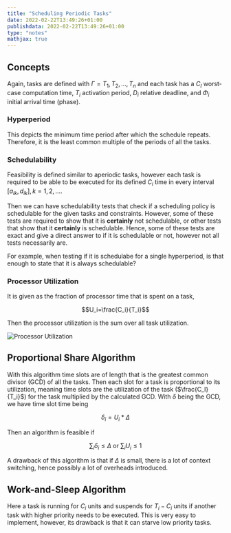 ```yaml
---
title: "Scheduling Periodic Tasks"
date: 2022-02-22T13:49:26+01:00
publishdata: 2022-02-22T13:49:26+01:00
type: "notes"
mathjax: true
---
```


## Concepts

Again, tasks are defined with $\Gamma={T_1,T_2,...,T_n}$ and each task has a $C_I$ worst-case computation time, $T_i$ activation period, $D_i$ relative deadline, and $\Phi_i$ initial arrival time (phase).

### Hyperperiod

This depicts the minimum time period after which the schedule repeats. Therefore, it is the least common multiple of the periods of all the tasks.

### Schedulability

Feasibility is defined similar to aperiodic tasks, however each task is required to be able to be executed for its defined $C_i$ time in every interval $[a_{ik},d_{ik}],k=1,2,...$. 

Then we can have schedulability tests that check if a scheduling policy is schedulable for the given tasks and constraints. However, some of these tests are required to show that it is __certainly__ not schedulable, or other tests that show that it __certainly__ is schedulable. Hence, some of these tests are exact and give a direct answer to if it is schedulable or not, however not all tests necessarily are. 

For example, when testing if it is schedulabe for a single hyperperiod, is that enough to state that it is always schedulable?

### Processor Utilization

It is given as the fraction of processor time that is spent on a task,

$$U_i=\frac{C_i}{T_i}$$

Then the processor utilization is the sum over all task utilization.

![Processor Utilization](/images/IN4343/processor_utilization.png)

## Proportional Share Algorithm

With this algorithm time slots are of length that is the greatest common divisor (GCD) of all the tasks. Then each slot for a task is proportional to its utilization, meaning time slots are the utilization of the task ($\frac{C_I}{T_i}$) for the task multiplied by the calculated GCD. With $\delta$ being the GCD, we have time slot time being

$$\delta_i=U_i * \Delta$$

Then an algorithm is feasible if

$$\sum_i \delta_i \leq \Delta \text{ or } \sum_i U_i \leq 1$$

A drawback of this algorithm is that if $\Delta$ is small, there is a lot of context switching, hence possibly a lot of overheads introduced.

## Work-and-Sleep Algorithm

Here a task is running for $C_i$ units and suspends for $T_i - C_i$ units if another task with higher priority needs  to be executed. This is very easy to implement, however, its drawback is that it can starve low priority tasks.
